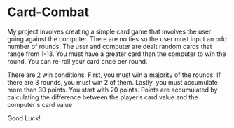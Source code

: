 # Card-Combat

My project involves creating a simple card game that involves the user going against the computer. 
There are no ties so the user must input an odd number of rounds. The user and computer are dealt random cards that range from 1-13. 
You must have a greater card than the computer to win the round. You can re-roll your card once per round. 

There are 2 win conditions. First, you must win a majority of the rounds. If there are 3 rounds, you must win 2 of them. 
Lastly, you must accumulate more than 30 points. You start with 20 points. 
Points are accumulated by calculating the difference between the player’s card value and the computer's card value

Good Luck!
